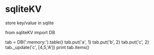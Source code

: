 # sqliteKV
store key/value in sqlite 

from sqliteKV import DB

tab = DB(':memory:').table()
tab.put('a', 1)
tab.put('b', 2)
tab.put('c', 2)
tab._update('c', [4,5,'A'])
print tab.items()

